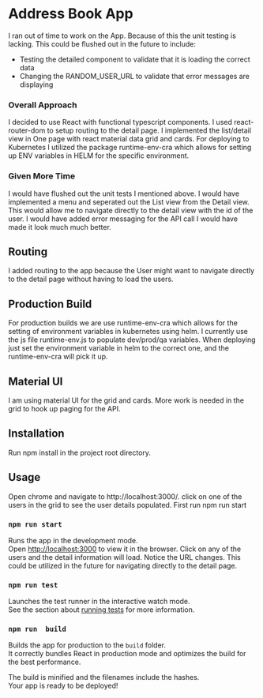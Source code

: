 # Address Book App
I ran out of time to work on the App. Because of this the unit testing is lacking. This could be flushed out in the future to include:
* Testing the detailed component to validate that it is loading the correct data
* Changing the RANDOM_USER_URL to validate that error messages are displaying

### Overall Approach
I decided to use React with functional typescript components. I used react-router-dom to setup routing to the detail page. 
I implemented the list/detail view in One page with react material data grid and cards. 
For deploying to Kubernetes I utilized the package runtime-env-cra which allows for setting up ENV variables in HELM for the specific environment.

### Given More Time
I would have flushed out the unit tests I mentioned above.
I would have implemented a menu and seperated out the List view from the Detail view. This would allow me to navigate directly to the detail view with the id of the user.
I would have added error messaging for the API call
I would have made it look much much better.

## Routing
I added routing to the app because the User might want to navigate directly to the detail page without having to load the users.

## Production Build
For production builds we are use runtime-env-cra which allows for the setting of environment variables in kubernetes using helm. I currently use the js file runtime-env.js to populate dev/prod/qa variables. When deploying just set the environment variable in helm to the correct one, and the runtime-env-cra will pick it up. 

## Material UI
I am using material UI for the grid and cards. More work is needed in the grid to hook up paging for the API.

## Installation
Run npm install in the project root directory.

## Usage
Open chrome and navigate to http://localhost:3000/. click on one of the users in the grid to see the user details populated. 
First run npm run start

### `npm run start`

Runs the app in the development mode.\
Open [http://localhost:3000](http://localhost:3000) to view it in the browser.
Click on any of the users and the detail information will load. Notice the URL changes. This could be utilized in the future for navigating directly to the detail page.


### `npm run test`

Launches the test runner in the interactive watch mode.\
See the section about [running tests](https://facebook.github.io/create-react-app/docs/running-tests) for more information.

### `npm run  build`

Builds the app for production to the `build` folder.\
It correctly bundles React in production mode and optimizes the build for the best performance.

The build is minified and the filenames include the hashes.\
Your app is ready to be deployed!

